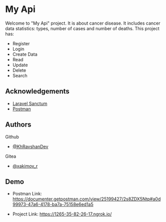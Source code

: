 
# My Api

Welcome to "My Api" project. It is about cancer disease. It includes cancer data statistics: types, number of cases and number of deaths.
This project has:
- Register
- Login
- Create Data
- Read
- Update
- Delete
- Search

## Acknowledgements

 - [Laravel Sanctum](https://laravel.com/docs/9.x/sanctum)
 - [Postman](https://www.postman.com/)

## Authors

Github
- [@KhRavshanDev](https://github.com/KhRavshanDev)

Gitea
- [@xakimov_r](https://git.us.qwasar.io/xakimov_r)
## Demo

- Postman Link: https://documenter.getpostman.com/view/25199427/2s8ZDX5Ntp#a0d99973-47a6-4178-ba7a-75158e6ed1a5

- Project Link: https://1265-35-82-26-17.ngrok.io/

